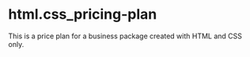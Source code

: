 # html.css_pricing-plan
This is a price plan for a business package created with HTML and CSS only.
